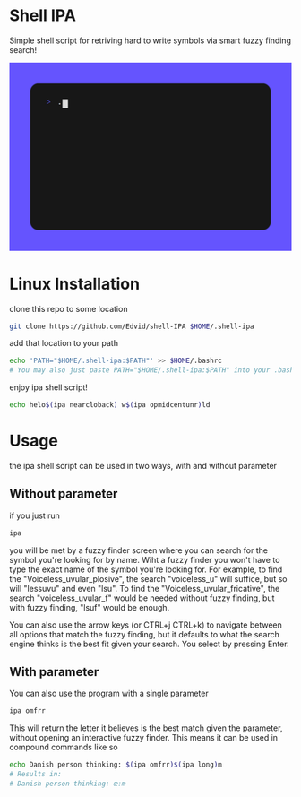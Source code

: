 # Shell IPA

Simple shell script for retriving hard to write symbols via smart fuzzy finding search!

![showcase](showcase.gif)

# Linux Installation

clone this repo to some location
```bash
git clone https://github.com/Edvid/shell-IPA $HOME/.shell-ipa
```
add that location to your path
```bash
echo 'PATH="$HOME/.shell-ipa:$PATH"' >> $HOME/.bashrc
# You may also just paste PATH="$HOME/.shell-ipa:$PATH" into your .bashrc file manually
```
enjoy ipa shell script!
```bash
echo helo$(ipa nearcloback) w$(ipa opmidcentunr)ld
```

# Usage

the ipa shell script can be used in two ways, with and without parameter

## Without parameter

if you just run
```bash
ipa
```
you will be met by a fuzzy finder screen where you can search for the symbol
you're looking for by name. Wiht a fuzzy finder you won't have to type the
exact name of the symbol you're looking for. For example, to find the
"Voiceless_uvular_plosive", the search "voiceless_u" will suffice, but so will
"lessuvu" and even "lsu". To find the "Voiceless_uvular_fricative", the search
"voiceless_uvular_f" would be needed without fuzzy finding, but with fuzzy
finding, "lsuf" would be enough.

You can also use the arrow keys (or CTRL+j CTRL+k) to navigate between all options that match
the fuzzy finding, but it defaults to what the search engine thinks is the
best fit given your search. You select by pressing Enter.

## With parameter

You can also use the program with a single parameter
```bash
ipa omfrr
```

This will return the letter it believes is the best match given the parameter,
without opening an interactive fuzzy finder.
This means it can be used in compound commands like so

```bash
echo Danish person thinking: $(ipa omfrr)$(ipa long)m
# Results in:
# Danish person thinking: œːm
```
